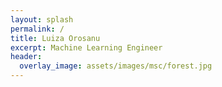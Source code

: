 ```yaml
---
layout: splash
permalink: /
title: Luiza Orosanu
excerpt: Machine Learning Engineer
header:
  overlay_image: assets/images/msc/forest.jpg
---
```

